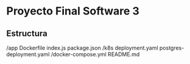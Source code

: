 # Proyecto Final Software 3

## Estructura

/app
  Dockerfile
  index.js
  package.json
/k8s
  deployment.yaml
  postgres-deployment.yaml
/docker-compose.yml
README.md


##
